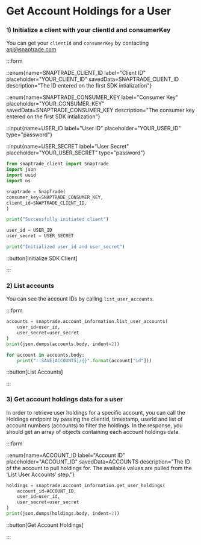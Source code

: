 # Get Account Holdings for a User

### 1) Initialize a client with your clientId and consumerKey

You can get your `clientId` and `consumerKey` by contacting [api@snaptrade.com](mailto:api@snaptrade.com)

:::form

::enum{name=SNAPTRADE_CLIENT_ID label="Client ID" placeholder="YOUR_CLIENT_ID" savedData=SNAPTRADE_CLIENT_ID description="The ID entered on the first SDK intialization"}

::enum{name=SNAPTRADE_CONSUMER_KEY label="Consumer Key" placeholder="YOUR_CONSUMER_KEY" savedData=SNAPTRADE_CONSUMER_KEY description="The consumer key entered on the first SDK intialization"}

::input{name=USER_ID label="User ID" placeholder="YOUR_USER_ID" type="password"}

::input{name=USER_SECRET label="User Secret" placeholder="YOUR_USER_SECRET" type="password"}

```python
from snaptrade_client import SnapTrade
import json
import uuid
import os

snaptrade = SnapTrade(
consumer_key=SNAPTRADE_CONSUMER_KEY,
client_id=SNAPTRADE_CLIENT_ID,
)

print("Successfully initiated client")

user_id = USER_ID
user_secret = USER_SECRET

print("Initialized user_id and user_secret")
```

::button[Initialize SDK Client]

:::

### 2) List accounts

You can see the account IDs by calling `list_user_accounts`.

:::form

```python
accounts = snaptrade.account_information.list_user_accounts(
    user_id=user_id,
    user_secret=user_secret
)
print(json.dumps(accounts.body, indent=2))

for account in accounts.body:
    print("::SAVE[ACCOUNTS]/{}".format(account["id"]))
```

::button[List Accounts]

:::

### 3) Get account holdings data for a user

In order to retrieve user holdings for a specific account, you can call the
Holdings endpoint by passing the clientId, timestamp, userId and list of account
numbers (accounts) to filter the holdings. In the response, you should get an
array of objects containing each account holdings data.

:::form

::enum{name=ACCOUNT_ID label="Account ID" placeholder="ACCOUNT_ID" savedData=ACCOUNTS description="The ID of the account to pull holdings for. The available values are pulled from the 'List User Accounts' step."}

```python
holdings = snaptrade.account_information.get_user_holdings(
    account_id=ACCOUNT_ID,
    user_id=user_id,
    user_secret=user_secret
)
print(json.dumps(holdings.body, indent=2))
```

::button[Get Account Holdings]

:::
